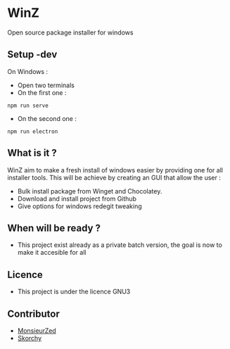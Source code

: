# WinZ

Open source package installer for windows

## Setup -dev

On Windows :

- Open two terminals
- On the first one :

```
npm run serve
```

- On the second one :

```
npm run electron
```

## What is it ?

WinZ aim to make a fresh install of windows easier by providing one for all installer tools. This will be achieve by creating an GUI that allow the user :

- Bulk install package from Winget and Chocolatey.
- Download and install project from Github
- Give options for windows redegit tweaking

## When will be ready ?

- This project exist already as a private batch version, the goal is now to make it accesible for all

## Licence

- This project is under the licence GNU3

## Contributor

- [MonsieurZed](https://github.com/MonsieurZed)
- [Skorchy](https://github.com/Skorchy)
